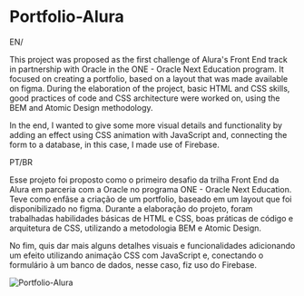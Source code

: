 # Portfolio-Alura

EN/ 

This project was proposed as the first challenge of Alura's Front End track in partnership with Oracle in the ONE - Oracle Next Education program. It focused on creating a portfolio, based on a layout that was made available on figma. During the elaboration of the project, basic HTML and CSS skills, good practices of code and CSS architecture were worked on, using the BEM and Atomic Design methodology. 

In the end, I wanted to give some more visual details and functionality by adding an effect using CSS animation with JavaScript and, connecting the form to a database, in this case, I made use of Firebase.

PT/BR

Esse projeto foi proposto como o primeiro desafio da trilha Front End da Alura em parceria com a Oracle no programa ONE - Oracle Next Education. Teve como enfâse a criação de um portfolio, baseado em um layout que foi disponibilizado no figma. Durante a elaboração do projeto, foram trabalhadas habilidades básicas de HTML e CSS, boas práticas de código e arquitetura de CSS, utilizando a metodologia BEM e Atomic Design. 

No fim, quis dar mais alguns detalhes visuais e funcionalidades adicionando um efeito utilizando animação CSS com JavaScript e, conectando o formulário à um banco de dados, nesse caso, fiz uso do Firebase.

![Portfolio-Alura](https://user-images.githubusercontent.com/70165034/195151401-15cac2df-8e71-461a-9b62-1e6daa1d6b8a.png)
